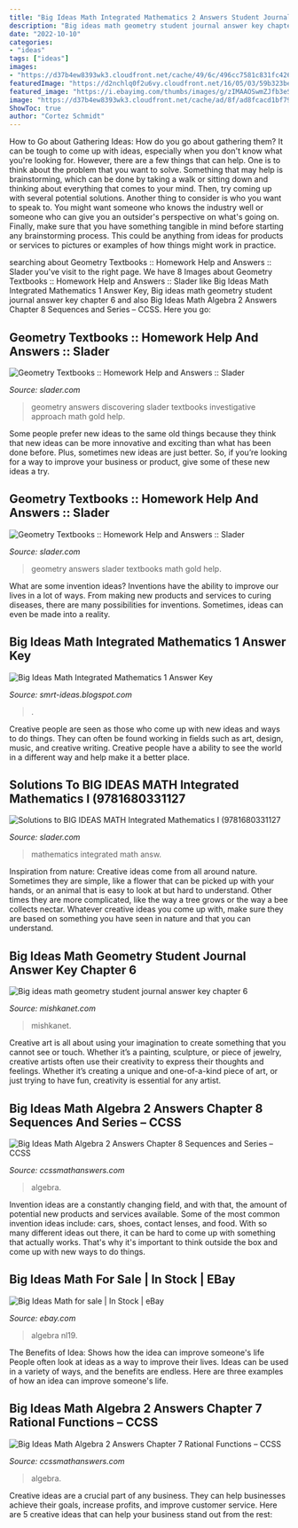 ```yaml
---
title: "Big Ideas Math Integrated Mathematics 2 Answers Student Journal ~ Big Ideas Math Algebra 2 Answers Chapter 7 Rational Functions – Ccss"
description: "Big ideas math geometry student journal answer key chapter 6"
date: "2022-10-10"
categories:
- "ideas"
tags: ["ideas"]
images:
- "https://d37b4ew8393wk3.cloudfront.net/cache/49/6c/496cc7581c831fc42652d9814cadf1a5.jpg"
featuredImage: "https://d2nchlq0f2u6vy.cloudfront.net/16/05/03/59b323be50534145bf53cdad28227365/122f68fbb45e070e5592efae7ea01d4b/lateximg_large.png"
featured_image: "https://i.ebayimg.com/thumbs/images/g/zIMAAOSwmZJfb3eS/s-l225.jpg"
image: "https://d37b4ew8393wk3.cloudfront.net/cache/ad/8f/ad8fcacd1bf79c13bbaa06f72488acbe.jpg"
ShowToc: true
author: "Cortez Schmidt"
---
```



How to Go about Gathering Ideas: How do you go about gathering them?
It can be tough to come up with ideas, especially when you don't know what you're looking for. However, there are a few things that can help. One is to think about the problem that you want to solve. Something that may help is brainstorming, which can be done by taking a walk or sitting down and thinking about everything that comes to your mind. Then, try coming up with several potential solutions. Another thing to consider is who you want to speak to. You might want someone who knows the industry well or someone who can give you an outsider's perspective on what's going on. Finally, make sure that you have something tangible in mind before starting any brainstorming process. This could be anything from ideas for products or services to pictures or examples of how things might work in practice.

	

		
searching about Geometry Textbooks :: Homework Help and Answers :: Slader you've visit to the right page. We have 8 Images about Geometry Textbooks :: Homework Help and Answers :: Slader like Big Ideas Math Integrated Mathematics 1 Answer Key, Big ideas math geometry student journal answer key chapter 6 and also Big Ideas Math Algebra 2 Answers Chapter 8 Sequences and Series – CCSS. Here you go:
		
    
## Geometry Textbooks :: Homework Help And Answers :: Slader

<img loading=lazy src="https://d37b4ew8393wk3.cloudfront.net/cache/ad/8f/ad8fcacd1bf79c13bbaa06f72488acbe.jpg" onerror="this.onerror=null;this.src='https://tse3.mm.bing.net/th?id=OIP.Jrwnem_b9eEOhZ9bwvEKmgAAAA&amp;pid=15.1';" alt="Geometry Textbooks :: Homework Help and Answers :: Slader">

_Source: slader.com_

>geometry answers discovering slader textbooks investigative approach math gold help. 

	

Some people prefer new ideas to the same old things because they think that new ideas can be more innovative and exciting than what has been done before. Plus, sometimes new ideas are just better. So, if you’re looking for a way to improve your business or product, give some of these new ideas a try.

    
## Geometry Textbooks :: Homework Help And Answers :: Slader

<img loading=lazy src="https://d37b4ew8393wk3.cloudfront.net/cache/49/6c/496cc7581c831fc42652d9814cadf1a5.jpg" onerror="this.onerror=null;this.src='https://tse4.mm.bing.net/th?id=OIP.EdOTM_vBoaD3dE4Ua2Mc3wAAAA&amp;pid=15.1';" alt="Geometry Textbooks :: Homework Help and Answers :: Slader">

_Source: slader.com_

>geometry answers slader textbooks math gold help. 

	

What are some invention ideas?
Inventions have the ability to improve our lives in a lot of ways. From making new products and services to curing diseases, there are many possibilities for inventions. Sometimes, ideas can even be made into a reality.

    
## Big Ideas Math Integrated Mathematics 1 Answer Key

<img loading=lazy src="https://d2nchlq0f2u6vy.cloudfront.net/16/05/03/59b323be50534145bf53cdad28227365/122f68fbb45e070e5592efae7ea01d4b/lateximg_large.png" onerror="this.onerror=null;this.src='https://tse4.mm.bing.net/th?id=OIP.svUkzBNIuqz5fm6nkG47QwHaBP&amp;pid=15.1';" alt="Big Ideas Math Integrated Mathematics 1 Answer Key">

_Source: smrt-ideas.blogspot.com_

>. 

	

Creative people are seen as those who come up with new ideas and ways to do things. They can often be found working in fields such as art, design, music, and creative writing. Creative people have a ability to see the world in a different way and help make it a better place.

    
## Solutions To BIG IDEAS MATH Integrated Mathematics I (9781680331127

<img loading=lazy src="https://d2nchlq0f2u6vy.cloudfront.net/18/10/14/f9965f759f1d1993a581367093a78d6c/456dabfd3f9ff4e5d433ba97d4acdfff/lateximg_large.png" onerror="this.onerror=null;this.src='https://tse4.mm.bing.net/th?id=OIP.fvfzewfCtrS3UUT8Hc6oRAHaEH&amp;pid=15.1';" alt="Solutions to BIG IDEAS MATH Integrated Mathematics I (9781680331127">

_Source: slader.com_

>mathematics integrated math answ. 

	

Inspiration from nature:
Creative ideas come from all around nature. Sometimes they are simple, like a flower that can be picked up with your hands, or an animal that is easy to look at but hard to understand. Other times they are more complicated, like the way a tree grows or the way a bee collects nectar. Whatever creative ideas you come up with, make sure they are based on something you have seen in nature and that you can understand.

    
## Big Ideas Math Geometry Student Journal Answer Key Chapter 6

<img loading=lazy src="https://mishkanet.com/img/476611.jpg" onerror="this.onerror=null;this.src='https://tse1.mm.bing.net/th?id=OIP.kjmuujn3QREsFojRowLtjAAAAA&amp;pid=15.1';" alt="Big ideas math geometry student journal answer key chapter 6">

_Source: mishkanet.com_

>mishkanet. 

	

Creative art is all about using your imagination to create something that you cannot see or touch. Whether it’s a painting, sculpture, or piece of jewelry, creative artists often use their creativity to express their thoughts and feelings. Whether it’s creating a unique and one-of-a-kind piece of art, or just trying to have fun, creativity is essential for any artist.

    
## Big Ideas Math Algebra 2 Answers Chapter 8 Sequences And Series – CCSS

<img loading=lazy src="https://ccssmathanswers.com/wp-content/uploads/2021/02/Big-Ideas-Math-Answer-Key-Algebra-2-Chapter-8-Sequences-and-Series-8.4-a-11.png" onerror="this.onerror=null;this.src='https://tse1.mm.bing.net/th?id=OIP.jhgjCtIqEEQOVVNnRvhxwQHaC_&amp;pid=15.1';" alt="Big Ideas Math Algebra 2 Answers Chapter 8 Sequences and Series – CCSS">

_Source: ccssmathanswers.com_

>algebra. 

	

Invention ideas are a constantly changing field, and with that, the amount of potential new products and services available. Some of the most common invention ideas include: cars, shoes, contact lenses, and food. With so many different ideas out there, it can be hard to come up with something that actually works. That's why it's important to think outside the box and come up with new ways to do things.

    
## Big Ideas Math For Sale | In Stock | EBay

<img loading=lazy src="https://i.ebayimg.com/thumbs/images/g/zIMAAOSwmZJfb3eS/s-l225.jpg" onerror="this.onerror=null;this.src='https://tse4.mm.bing.net/th?id=OIP.0_1aa6T-UP61mwVKW_AM9wAAAA&amp;pid=15.1';" alt="Big Ideas Math for sale | In Stock | eBay">

_Source: ebay.com_

>algebra nl19. 

	

The Benefits of Idea: Shows how the idea can improve someone's life
People often look at ideas as a way to improve their lives. Ideas can be used in a variety of ways, and the benefits are endless. Here are three examples of how an idea can improve someone's life.

    
## Big Ideas Math Algebra 2 Answers Chapter 7 Rational Functions – CCSS

<img loading=lazy src="https://ccssmathanswers.com/wp-content/uploads/2021/02/Big-Ideas-Math-Answers-Algebra-2-Chapter-7-Rational-Functions-7.5-a-45-300x247.png" onerror="this.onerror=null;this.src='https://tse1.mm.bing.net/th?id=OIP.8M_jTx64gZY7riSQXsSkoAAAAA&amp;pid=15.1';" alt="Big Ideas Math Algebra 2 Answers Chapter 7 Rational Functions – CCSS">

_Source: ccssmathanswers.com_

>algebra. 

	

Creative ideas are a crucial part of any business. They can help businesses achieve their goals, increase profits, and improve customer service. Here are 5 creative ideas that can help your business stand out from the rest:

